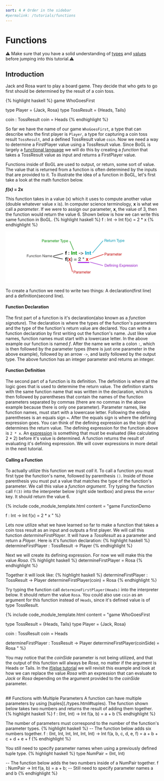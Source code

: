 ```yaml
---
sort: 4 # Order in the sidebar
#permalink: /tutorials/functions
---
```

 
# Functions

:warning: Make sure that you have a solid understanding of [types](./types) and [values](./values) before jumping into this tutorial.:warning:

## Introduction
Jack and Rosa want to play a board game. They decide that who gets to go first should be determined by the result of a coin toss.

{% highlight haskell %}
game WhoGoesFirst

type Player = {Jack, Rosa}
type TossResult = {Heads, Tails}

coin : TossResult
coin = Heads
{% endhighlight %}

So far we have the name of our game `WhoGoesFirst`, a type that can describe who the first player is `Player`, a type for capturing a coin toss result `TossResult`, and a defined TossResult value `coin`. Now we need a way to determine a FirstPlayer value using a TossResult value. Since BoGL is largely a [functional language](https://en.wikipedia.org/wiki/Functional_programming) we will do this by creating a _function_ that takes a TossResult value as input and returns a FirstPlayer value. 

Functions inside of BoGL are used to output, or return, some sort of value. The value that is returned from a function is often determined by the inputs that are provided to it. To illustrate the idea of a function in BoGL, let's first take a look at the math function below.

**_f(x)_ = 2x**

This function takes in a value (x) which it uses to compute another value (double whatever value x is). In computer science terminology, **x** is what we call a *parameter*. If we were to assign our parameter, **x**, the value of 3, then the function would return the value 6. Shown below is how we can write this same function in BoGL.
{% highlight haskell %}
f : Int -> Int
f(x) = 2 * x
{% endhighlight %}

![function with parameter anatomy](../imgs/functions-function-anatomy.jpg)

To create a function we need to write two things: A declaration(first line) and a definition(second line).

#### Function Declaration
The first part of a function is it's declaration(also known as a *function signature*). The declaration is where the types of the function's parameters and the type of the function's return value are declared. You can write a function declaration by first writing out the function's name. Just like value names, function names must start with a lowercase letter. In the above example our function is named _f_. After the name we write a colon `:`, which is then followed by the parameter types (there is just one parameter in the above example), followed by an arrow `->`, and lastly followed by the output type. The above function has an integer parameter and returns an integer.

#### Function Definition
The second part of a function is its definition. The definition is where all the logic goes that is used to determine the return value. The definition starts with the same function name that was written in the declaration, which is then followed by parentheses that contain the names of the function parameters separated by commas (there are no commas in the above example because there is only one parameter). Parameter names, like function names, must start with a lowercase letter. Following the ending parentheses is an equals sign `=`. After the equals sign is where the defining expression goes. You can think of the defining expression as the logic that determines the return value.
The defining expression for the function above is `2 * x`. An [expression](https://en.wikipedia.org/wiki/Expression_%28computer_science%29) is something that must be evaluated (like calculating 2 * 2) before it's value is determined. A function returns the result of evaluating it's defining expression. We will cover expressions in more detail in the next tutorial.

#### Calling a Function
To actually utilize this function we must _call_ it. To call a function you must first type the function's name, followed by parenthesis `()`. Inside of those parenthesis you must put a value that matches the type of the function's parameter. We call this value a *function argument*. Try typing the function call `f(3)` into the interpreter below (right side textbox) and press the `enter` key. It should return the value 6.

{% include code_module_template.html 
content = "game FunctionDemo

f : Int -> Int
f(x) = 2 * x
"
%}

Lets now utilize what we have learned so far to make a function that takes a coin toss result as an input and outputs a first player. We will call this function _determineFirstPlayer_. It will have a _TossResult_ as a parameter and return a _Player_. Here is it's function declaration:
{% highlight haskell %}
determineFirstPlayer : TossResult -> Player
{% endhighlight %}

Next we will create its defining expression. For now we will make this the value _Rosa_.
{% highlight haskell %}
determineFirstPlayer = Rosa
{% endhighlight %}

Together it will look like:
{% highlight haskell %}
determineFirstPlayer : TossResult -> Player
determineFirstPlayer(coin) = Rosa
{% endhighlight %}

Try typing the function call `determineFirstPlayer(Heads)` into the interpreter below. It should return the value `Rosa`. You could also use `coin` as an argument for this function instead of `Heads`, since it's defined value is of type TossResult.

{% include code_module_template.html 
content = "game WhoGoesFirst

type TossResult = {Heads, Tails}
type Player = {Jack, Rosa}

coin : TossResult
coin = Heads

determineFirstPlayer : TossResult -> Player
determineFirstPlayer(coinSide) = Rosa
"
%}


You may notice that the _coinSide_ parameter is not being utilized, and that the output of this function will always be _Rosa_, no matter if the argument is Heads or Tails. In the [if/else tutorial](./conditional_statements) we will revisit this example and look at how we can replace the value _Rosa_ with an expression that can evaluate to _Jack_ or _Rosa_ depending on the argument provided to the _coinSide_ parameter. 

<br/>
## Functions with Multiple Parameters
A function can have multiple parameters by using [tuples](./types.html#tuples). The function shown below takes two numbers and returns the result of adding them together.
{% highlight haskell %}
f : (Int, Int) -> Int
f(a, b) = a + b
{% endhighlight %}

The number of parameters must correspond to the number of the function's parameter types.
{% highlight haskell %}
-- The function below adds six numbers together.
f : (Int, Int, Int, Int, Int, Int) -> Int
f(a, b, c, d, e, f) = a + b + c + d + e + f
{% endhighlight %}

You still need to specify parameter names when using a previously defined tuple type.
{% highlight haskell %}
type NumPair = (Int, Int)

-- The function below adds the two numbers inside of a NumPair together.
f : NumPair -> Int
f(a, b) = a + b; -- Still need to specify parameter names a and b 
{% endhighlight %}



